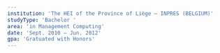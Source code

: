 ```yaml
---
institution: 'The HEI of the Province of Liège – INPRES (BELGIUM)'
studyType: 'Bachelor '
area: 'in Management Computing'
date: 'Sept. 2010 – Jun. 2012'
gpa: 'Gratuated with Honors'
---
```


